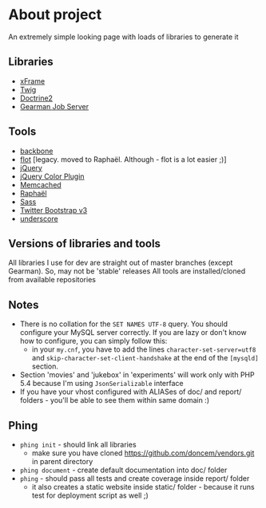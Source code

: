 About project
=============

An extremely simple looking page with loads of libraries to generate it

Libraries
---------

* [xFrame](https://github.com/linusnorton/xFrame)
* [Twig](http://twig.sensiolabs.org)
* [Doctrine2](http://www.doctrine-project.org/)
* [Gearman Job Server](http://gearman.org/gearman)

Tools
-----

* [backbone](https://github.com/documentcloud/backbone)
* [flot](https://github.com/flot/flot) [legacy. moved to Raphaël. Although - flot is a lot easier ;)]
* [jQuery](http://jquery.com/)
* [jQuery Color Plugin](https://github.com/jquery/jquery-color)
* [Memcached](http://www.memcached.org/)
* [Raphaël](https://github.com/DmitryBaranovskiy/raphael)
* [Sass](http://sass-lang.com/)
* [Twitter Bootstrap v3](http://getbootstrap.com/)
* [underscore](https://github.com/documentcloud/underscore)

Versions of libraries and tools
-------------------------------

All libraries I use for dev are straight out of master branches (except Gearman). So, may not be 'stable' releases
All tools are installed/cloned from available repositories

Notes
-----------

* There is no collation for the `SET NAMES UTF-8` query. You should configure your MySQL server correctly. If you are lazy or don't know how to configure, you can simply follow this:
    * in your `my.cnf`, you have to add the lines `character-set-server=utf8` and `skip-character-set-client-handshake` at the end of the `[mysqld]` section.
* Section 'movies' and 'jukebox' in 'experiments' will work only with PHP 5.4 because I'm using `JsonSerializable` interface
* If you have your vhost configured with ALIASes of doc/ and report/ folders - you'll be able to see them within same domain :)

Phing
-----------

* `phing init` - should link all libraries
    * make sure you have cloned https://github.com/doncem/vendors.git in parent directory
* `phing document` - create default documentation into doc/ folder
* `phing` - should pass all tests and create coverage inside report/ folder
    * it also creates a static website inside static/ folder - because it runs test for deployment script as well ;)
